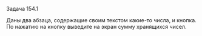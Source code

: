Задача 154.1

Даны два абзаца, содержащие своим текстом какие-то числа, и кнопка. По нажатию на кнопку выведите на экран сумму хранящихся чисел.